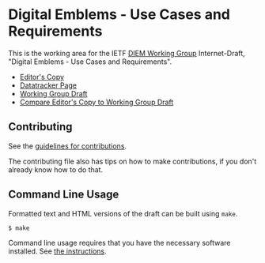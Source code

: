 <!-- regenerate: on (set to off if you edit this file) -->

# Digital Emblems - Use Cases and Requirements

This is the working area for the IETF [DIEM Working Group](https://datatracker.ietf.org/group/diem/documents/) Internet-Draft, "Digital Emblems - Use Cases and Requirements".

* [Editor's Copy](https://ietf-wg-diem.github.io/diem-requirements/#go.draft-ietf-diem-requirements.html)
* [Datatracker Page](https://datatracker.ietf.org/doc/draft-ietf-diem-requirements)
* [Working Group Draft](https://datatracker.ietf.org/doc/html/draft-ietf-diem-requirements)
* [Compare Editor's Copy to Working Group Draft](https://ietf-wg-diem.github.io/diem-requirements/#go.draft-ietf-diem-requirements.diff)


## Contributing

See the
[guidelines for contributions](https://github.com/ietf-wg-diem/diem-requirements/blob/main/CONTRIBUTING.md).

The contributing file also has tips on how to make contributions, if you
don't already know how to do that.

## Command Line Usage

Formatted text and HTML versions of the draft can be built using `make`.

```sh
$ make
```

Command line usage requires that you have the necessary software installed.  See
[the instructions](https://github.com/martinthomson/i-d-template/blob/main/doc/SETUP.md).

